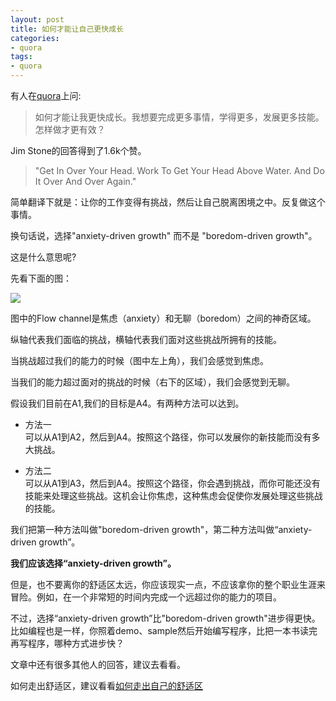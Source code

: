 ```yaml
---
layout: post 
title: 如何才能让自己更快成长  
categories: 
- quora 
tags:   
- quora
---  
```


有人在[quora][1]上问:

> 如何才能让我更快成长。我想要完成更多事情，学得更多，发展更多技能。怎样做才更有效？

Jim Stone的回答得到了1.6k个赞。

> "Get In Over Your Head. Work To Get Your Head Above Water. And Do It Over And Over Again."

简单翻译下就是：让你的工作变得有挑战，然后让自己脱离困境之中。反复做这个事情。

换句话说，选择"anxiety-driven growth" 而不是  "boredom-driven growth"。

这是什么意思呢?

先看下面的图：

![](http://qph.cf.quoracdn.net/main-qimg-307add6b8883d02db6c1d174b791dbc9)

图中的Flow channel是焦虑（anxiety）和无聊（boredom）之间的神奇区域。

纵轴代表我们面临的挑战，横轴代表我们面对这些挑战所拥有的技能。

当挑战超过我们的能力的时候（图中左上角），我们会感觉到焦虑。

当我们的能力超过面对的挑战的时候（右下的区域），我们会感觉到无聊。


假设我们目前在A1,我们的目标是A4。有两种方法可以达到。

* 方法一  
可以从A1到A2，然后到A4。按照这个路径，你可以发展你的新技能而没有多大挑战。

* 方法二  
可以从A1到A3，然后到A4。按照这个路径，你会遇到挑战，而你可能还没有技能来处理这些挑战。这机会让你焦虑，这种焦虑会促使你发展处理这些挑战的技能。

我们把第一种方法叫做"boredom-driven growth"，第二种方法叫做“anxiety-driven growth”。


**我们应该选择“anxiety-driven growth”。**

但是，也不要离你的舒适区太远，你应该现实一点，不应该拿你的整个职业生涯来冒险。例如，在一个非常短的时间内完成一个远超过你的能力的项目。

不过，选择“anxiety-driven growth”比"boredom-driven growth"进步得更快。
比如编程也是一样，你照着demo、sample然后开始编写程序，比把一本书读完再写程序，哪种方式进步快？

文章中还有很多其他人的回答，建议去看看。

如何走出舒适区，建议看看[如何走出自己的舒适区][2]

[1]:http://www.quora.com/Self-Improvement/How-can-I-accelerate-my-personal-growth 
[2]:http://article.yeeyan.org/view/442798/391391
